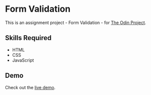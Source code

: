 # Form Validation
This is an assignment project - Form Validation - for [The Odin Project](https://www.theodinproject.com/).

## Skills Required
- HTML
- CSS
- JavaScript

## Demo
Check out the [live demo](https://sjdumas.github.io/form-validation).
